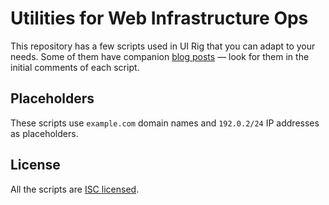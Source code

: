 # Utilities for Web Infrastructure Ops

This repository has a few scripts used in UI Rig that you can adapt to your
needs. Some of them have companion [blog posts](https://blog.uirig.com)
&mdash; look for them in the initial comments of each script.


## Placeholders
These scripts use `example.com` domain names
and `192.0.2/24` IP addresses as placeholders.


## License
All the scripts are [ISC licensed](./LICENSE).
